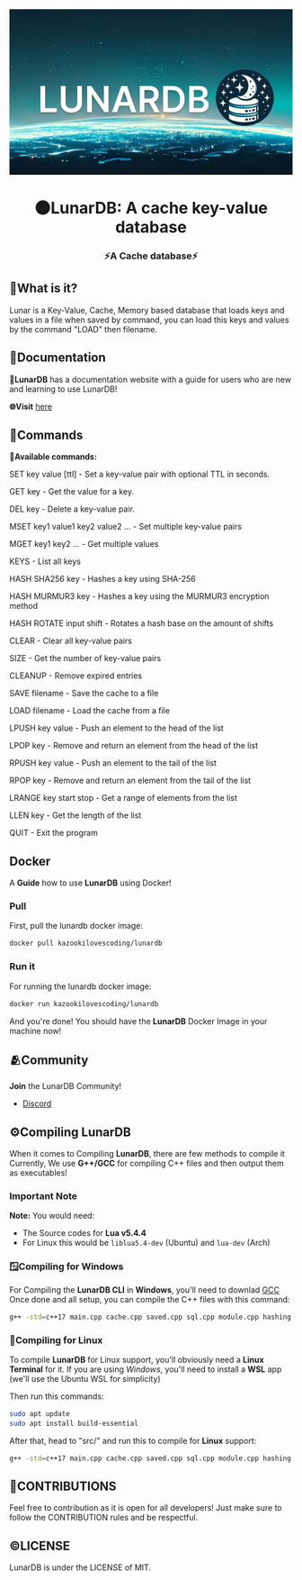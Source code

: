 <div align="center">
  <img src="lunardblogomain.png" alt="LunarDB">

  <h1>🌑LunarDB: A cache key-value database</h1>

  <h3><b>⚡A Cache database⚡</b></h3>
</div>

## 🔗What is it?

Lunar is a Key-Value, Cache, Memory based database that loads keys and values in a file when saved by command, you can load this keys and values by the command "LOAD" then filename.

## 📖Documentation

**💫LunarDB** has a documentation website with a guide for users who are new and learning to use LunarDB!

**🌐Visit** [here](https://lunardbdocs.vercel.app/docs/)

## 🔗Commands

**🧭Available commands:**

SET key value [ttl] - Set a key-value pair with optional TTL in seconds.

GET key - Get the value for a key.

DEL key - Delete a key-value pair.

MSET key1 value1 key2 value2 ... - Set multiple key-value pairs

MGET key1 key2 ... - Get multiple values

KEYS - List all keys

HASH SHA256 key - Hashes a key using SHA-256

HASH MURMUR3 key - Hashes a key using the MURMUR3 encryption method

HASH ROTATE input shift - Rotates a hash base on the amount of shifts

CLEAR - Clear all key-value pairs

SIZE - Get the number of key-value pairs

CLEANUP - Remove expired entries

SAVE filename - Save the cache to a file

LOAD filename - Load the cache from a file

LPUSH key value - Push an element to the head of the list

LPOP key - Remove and return an element from the head of the list

RPUSH key value - Push an element to the tail of the list

RPOP key - Remove and return an element from the tail of the list

LRANGE key start stop - Get a range of elements from the list

LLEN key - Get the length of the list

QUIT - Exit the program
 
## Docker

A **Guide** how to use **LunarDB** using Docker!

### Pull

First, pull the lunardb docker image:

```bash
docker pull kazookilovescoding/lunardb
```

### Run it

For running the lunardb docker image:

```bash
docker run kazookilovescoding/lunardb
```

And you're done! You should have the **LunarDB** Docker Image in your machine now!

## 🫂Community

**Join** the LunarDB Community!

- [Discord](https://discord.gg/KgxNzAZ5)

## ⚙️Compiling LunarDB

When it comes to Compiling **LunarDB**, there are few methods to compile it
Currently, We use **G++/GCC** for compiling C++ files and then output them as executables!

### Important Note

**Note:** You would need:

- The Source codes for **Lua v5.4.4**
- For Linux this would be `liblua5.4-dev` (Ubuntu) and `lua-dev` (Arch)

### 🪟Compiling for Windows

For Compiling the **LunarDB CLI** in **Windows**, you'll need to downlad [GCC](https://gcc.gnu.org/install/download.html)
Once done and all setup, you can compile the C++ files with this command:

```bash
g++ -std=c++17 main.cpp cache.cpp saved.cpp sql.cpp module.cpp hashing.cpp -o ../bin/lunar.exe
```

### 🐧Compiling for Linux

To compile **LunarDB** for Linux support, you'll obviously need a **Linux Terminal** for it.
If you are using *Windows*, you'll need to install a **WSL** app (we'll use the Ubuntu WSL for simplicity)

Then run this commands:

```bash
sudo apt update
sudo apt install build-essential
```

After that, head to "src/" and run this to compile for **Linux** support:

```bash
g++ -std=c++17 main.cpp cache.cpp saved.cpp sql.cpp module.cpp hashing.cpp -I/usr/include/lua5.4 -llua5.4 -o ../bin/lunar
```

## 🤝CONTRIBUTIONS

Feel free to contribution as it is open for all developers! Just make sure to follow the CONTRIBUTION rules and be respectful.

## ©️LICENSE

LunarDB is under the LICENSE of MIT.
